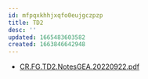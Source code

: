 ```yaml
---
id: mfpqxkhhjxqfo0eujgczpzp
title: TD2
desc: ''
updated: 1665483603582
created: 1663846642948
---
```


- [CR.FG.TD2.NotesGEA.20220922.pdf](https://raw.githubusercontent.com/TunnARK/UT3-AURO-2223-S10-Dendron/main/vault/assets/CR.FG.TD2.NotesGEA.20220922.pdf)
